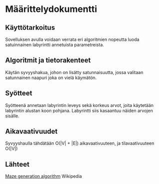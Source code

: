 # Määrittelydokumentti


## Käyttötarkoitus
Sovelluksen avulla voidaan verrata eri algoritmien nopeutta luoda satuinnainen labyrintti annetuista parametreista.

## Algoritmit ja tietorakenteet
Käytän syvyyshakua, johon on lisätty satunnaisuutta, jossa valitaan satunnainen naapuri joka on vielä käymätön.



## Syötteet
Syötteenä annetaan labyrintin leveys sekä korkeus arvot, joita käytetään labyrintin alustan koon pohjana. Labyrintti siis kasaantuu näiden arvojen sisälle.

## Aikavaativuudet
Syvyyshaulla tähdätään O(|V| + |E|) aikavaativuuteen, ja tilavaativuuteen O(|V|)
## Lähteet


[Maze generation algorithm](https://en.wikipedia.org/wiki/Maze_generation_algorithm) Wikipedia

